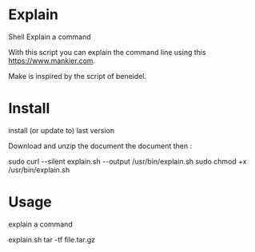 # Explain

Shell Explain a command 

With this script you can explain the command line using this https://www.mankier.com.

Make is inspired by the script of beneidel.

# Install

install (or update to) last version

Download and unzip the document the document then :

sudo curl --silent explain.sh --output /usr/bin/explain.sh
sudo chmod +x /usr/bin/explain.sh

# Usage

explain a command

explain.sh tar -tf file.tar.gz

